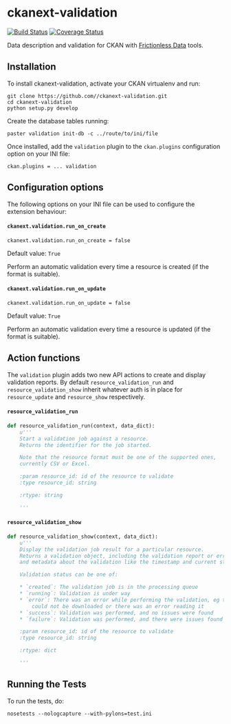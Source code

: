 # ckanext-validation

[![Build Status](https://travis-ci.org/frictionlessdata/ckanext-validation.svg?branch=master)](https://travis-ci.org/frictionlessdata/ckanext-validation)
[![Coverage Status](https://coveralls.io/repos/github/frictionlessdata/ckanext-validation/badge.svg?branch=master)](https://coveralls.io/github/frictionlessdata/ckanext-validation?branch=master)

Data description and validation for CKAN with [Frictionless Data](https://frictionlessdata.io) tools.

## Installation

To install ckanext-validation, activate your CKAN virtualenv and run:

    git clone https://github.com//ckanext-validation.git
    cd ckanext-validation
    python setup.py develop

Create the database tables running:
    
    paster validation init-db -c ../route/to/ini/file

Once installed, add the `validation` plugin to the `ckan.plugins` configuration option on your INI file:

    ckan.plugins = ... validation

## Configuration options

The following options on your INI file can be used to configure the extension behaviour:

#### `ckanext.validation.run_on_create`

```
ckanext.validation.run_on_create = false
```

Default value: `True`

Perform an automatic validation every time a resource is created (if the format is suitable).


#### `ckanext.validation.run_on_update`

```
ckanext.validation.run_on_update = false
```

Default value: `True`

Perform an automatic validation every time a resource is updated (if the format is suitable).


## Action functions

The `validation` plugin adds two new API actions to create and display validation reports. 
By default `resource_validation_run` and `resource_validation_show` inherit whatever auth is in place
for `resource_update` and `resource_show` respectively.

#### `resource_validation_run`

```python
def resource_validation_run(context, data_dict):
    u'''
    Start a validation job against a resource.
    Returns the identifier for the job started.

    Note that the resource format must be one of the supported ones,
    currently CSV or Excel.

    :param resource_id: id of the resource to validate
    :type resource_id: string

    :rtype: string

    '''
```

#### `resource_validation_show`

```python
def resource_validation_show(context, data_dict):
    u'''
    Display the validation job result for a particular resource.
    Returns a validation object, including the validation report or errors
    and metadata about the validation like the timestamp and current status.

    Validation status can be one of:

    * `created`: The validation job is in the processing queue
    * `running`: Validation is under way
    * `error`: There was an error while performing the validation, eg the file
        could not be downloaded or there was an error reading it
    * `success`: Validation was performed, and no issues were found
    * `failure`: Validation was performed, and there were issues found

    :param resource_id: id of the resource to validate
    :type resource_id: string

    :rtype: dict

    '''
```


## Running the Tests

To run the tests, do:

    nosetests --nologcapture --with-pylons=test.ini
